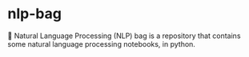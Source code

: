 # nlp-bag
👜 Natural Language Processing (NLP) bag is a repository that contains some natural language processing notebooks, in python.
